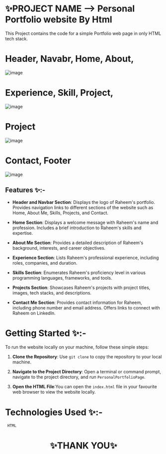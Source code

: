 
# ✨PROJECT NAME --> Personal Portfolio website By Html
This Project contains the code for a simple Portfolio web page in only HTML tech stack.

# Header, Navabr, Home, About,
![image](https://github.com/sigma-webdev/PROJECT_PRO/assets/107506646/cc0fb046-16d0-4142-a866-4892f7d3290c)

 #  Experience, Skill, Project,
![image](https://github.com/sigma-webdev/PROJECT_PRO/assets/107506646/009f8515-617d-4e0d-8528-cec30896f1e4)

# Project
![image](https://github.com/sigma-webdev/PROJECT_PRO/assets/107506646/22e25568-5aa1-417b-8f43-fb1b07f58903)

# Contact, Footer
![image](https://github.com/sigma-webdev/PROJECT_PRO/assets/107506646/9f4d2cfc-6958-4c51-bfb9-b0c2ae1057d0)



## Features ✨:-
- **Header and Navbar Section**:
Displays the logo of Raheem's portfolio.
Provides navigation links to different sections of the website such as Home, About Me, Skills, Projects, and Contact.

- **Home Section**:
Displays a welcome message with Raheem's name and profession.
Includes a brief introduction to Raheem's skills and expertise.

- **About Me Section**:
Provides a detailed description of Raheem's background, interests, and career objectives.

- **Experience Section**:
Lists Raheem's professional experience, including roles, companies, and duration.

- **Skills Section**:
Enumerates Raheem's proficiency level in various programming languages, frameworks, and tools.

- **Projects Section**:
Showcases Raheem's projects with project titles, images, tech stacks, and descriptions.

- **Contact Me Section**:
Provides contact information for Raheem, including phone number and email address.
Offers links to connect with Raheem on LinkedIn.



# Getting Started ✨:-

To run the website locally on your machine, follow these simple steps:

1. **Clone the Repository**: Use `git clone` to copy the repository to your local machine.

2. **Navigate to the Project Directory**: Open a terminal or command prompt, navigate to the project directory, and run `PersonalPortfolioPage`.

3. **Open the HTML File**:You can open the `index.html` file in your favourite web browser to view the website locally.


# Technologies Used ✨:-
     HTML




<h1 align = "center"> ✨THANK YOU✨ </h1>
